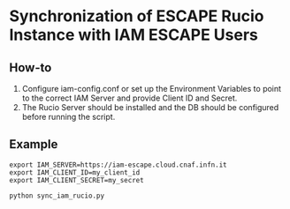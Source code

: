 # Synchronization of ESCAPE Rucio Instance with IAM ESCAPE Users

## How-to

1) Configure iam-config.conf or set up the Environment Variables to point to the correct IAM Server and provide Client ID and Secret.
2) The Rucio Server should be installed and the DB should be configured before running the script.

## Example

    export IAM_SERVER=https://iam-escape.cloud.cnaf.infn.it
    export IAM_CLIENT_ID=my_client_id
    export IAM_CLIENT_SECRET=my_secret

    python sync_iam_rucio.py

